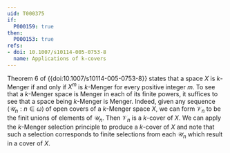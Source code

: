 ```yaml
---
uid: T000375
if:
  P000159: true
then:
  P000153: true
refs:
- doi: 10.1007/s10114-005-0753-8
  name: Applications of k-covers
---
```


Theorem 6 of {{doi:10.1007/s10114-005-0753-8}} states that a space $X$ is $k$-Menger if and only if $X^m$ is $k$-Menger for every positive integer $m$. To see that a $k$-Menger space is Menger in each of its finite powers, it suffices to see that a space being $k$-Menger is Menger. Indeed, given any sequence $\langle \mathscr U_n : n \in \omega \rangle$ of open covers of a $k$-Menger space $X$, we can form $\mathscr V_n$ to be the finit unions of elements of $\mathscr U_n$. Then $\mathscr V_n$ is a $k$-cover of $X$. We can apply the $k$-Menger selection principle to produce a $k$-cover of $X$ and note that such a selection corresponds to finite selections from each $\mathscr U_n$ which result in a cover of $X$.